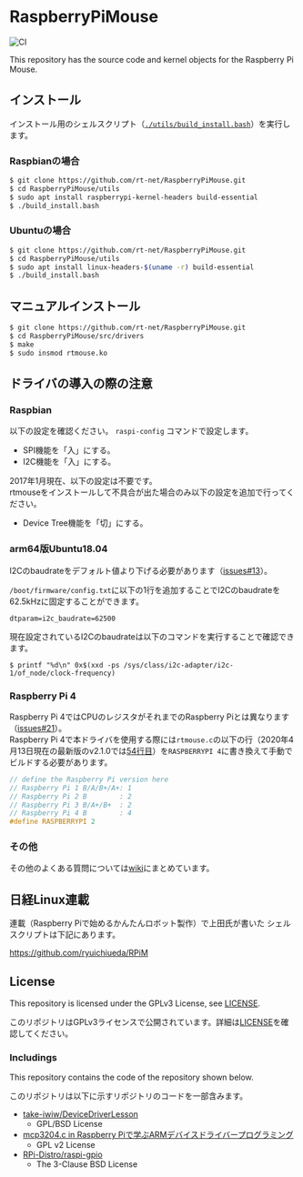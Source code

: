 # RaspberryPiMouse

![CI](https://github.com/rt-net/RaspberryPiMouse/workflows/CI/badge.svg?branch=master)

This repository has the source code and kernel objects
for the Raspberry Pi Mouse.

## インストール

インストール用のシェルスクリプト（[`./utils/build_install.bash`](https://github.com/rt-net/RaspberryPiMouse/blob/master/utils/build_install.bash)）を実行します。

### Raspbianの場合

```sh
$ git clone https://github.com/rt-net/RaspberryPiMouse.git
$ cd RaspberryPiMouse/utils
$ sudo apt install raspberrypi-kernel-headers build-essential
$ ./build_install.bash
```

### Ubuntuの場合

```sh
$ git clone https://github.com/rt-net/RaspberryPiMouse.git
$ cd RaspberryPiMouse/utils
$ sudo apt install linux-headers-$(uname -r) build-essential
$ ./build_install.bash
```

## マニュアルインストール

```sh
$ git clone https://github.com/rt-net/RaspberryPiMouse.git
$ cd RaspberryPiMouse/src/drivers
$ make
$ sudo insmod rtmouse.ko
```

## ドライバの導入の際の注意

### Raspbian

以下の設定を確認ください。
`raspi-config` コマンドで設定します。

* SPI機能を「入」にする。
* I2C機能を「入」にする。

2017年1月現在、以下の設定は不要です。  
rtmouseをインストールして不具合が出た場合のみ以下の設定を追加で行ってください。

* Device Tree機能を「切」にする。

### arm64版Ubuntu18.04

I2Cのbaudrateをデフォルト値より下げる必要があります（[issues#13](https://github.com/rt-net/RaspberryPiMouse/issues/13)）。

`/boot/firmware/config.txt`に以下の1行を追加することでI2Cのbaudrateを62.5kHzに固定することができます。

```
dtparam=i2c_baudrate=62500
```

現在設定されているI2Cのbaudrateは以下のコマンドを実行することで確認できます。

```
$ printf "%d\n" 0x$(xxd -ps /sys/class/i2c-adapter/i2c-1/of_node/clock-frequency)
```

### Raspberry Pi 4

Raspberry Pi 4ではCPUのレジスタがそれまでのRaspberry Piとは異なります（[issues#21](https://github.com/rt-net/RaspberryPiMouse/issues/21)）。  
Raspberry Pi 4で本ドライバを使用する際には`rtmouse.c`の以下の行（2020年4月13日現在の最新版のv2.1.0では[54行目](https://github.com/rt-net/RaspberryPiMouse/blob/dd0343449951a99b067e24aef3c03ae5ed9ab936/src/drivers/rtmouse.c#L54)）を`RASPBERRYPI 4`に書き換えて手動でビルドする必要があります。

```c
// define the Raspberry Pi version here
// Raspberry Pi 1 B/A/B+/A+: 1
// Raspberry Pi 2 B        : 2
// Raspberry Pi 3 B/A+/B+  : 2
// Raspberry Pi 4 B        : 4
#define RASPBERRYPI 2
```

### その他

その他のよくある質問については[wiki](https://github.com/rt-net/RaspberryPiMouse/wiki#%E3%82%88%E3%81%8F%E3%81%82%E3%82%8B%E8%B3%AA%E5%95%8F)にまとめています。

## 日経Linux連載

連載（Raspberry Piで始めるかんたんロボット製作）で上田氏が書いた
シェルスクリプトは下記にあります。

https://github.com/ryuichiueda/RPiM


## License

This repository is licensed under the GPLv3 License, see [LICENSE](./LICENSE).

このリポジトリはGPLv3ライセンスで公開されています。詳細は[LICENSE](./LICENSE)を確認してください。

### Includings

This repository contains the code of the repository shown below.

このリポジトリは以下に示すリポジトリのコードを一部含みます。

* [take-iwiw/DeviceDriverLesson](https://github.com/take-iwiw/DeviceDriverLesson)
  * GPL/BSD License
* [mcp3204.c in Raspberry Piで学ぶARMデバイスドライバープログラミング](http://www.socym.co.jp/support/s-940#ttlDownload)
  * GPL v2 License
* [RPi-Distro/raspi-gpio](https://github.com/RPi-Distro/raspi-gpio)
  * The 3-Clause BSD License
